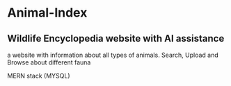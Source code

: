 ﻿# Animal-Index

## Wildlife Encyclopedia website with AI assistance 
a website with information about all types of animals. Search, Upload and Browse about different fauna

MERN stack (MYSQL)

